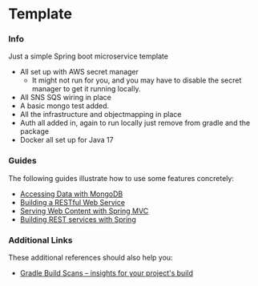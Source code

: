 # Template

### Info

Just a simple Spring boot microservice template

* All set up with AWS secret manager
  * It might not run for you, and you may have to disable the secret manager to get it running locally.
* All SNS SQS wiring in place
* A basic mongo test added.
* All the infrastructure and objectmapping in place
* Auth all added in, again to run locally just remove from gradle and the package
* Docker all set up for Java 17


### Guides

The following guides illustrate how to use some features concretely:

* [Accessing Data with MongoDB](https://spring.io/guides/gs/accessing-data-mongodb/)
* [Building a RESTful Web Service](https://spring.io/guides/gs/rest-service/)
* [Serving Web Content with Spring MVC](https://spring.io/guides/gs/serving-web-content/)
* [Building REST services with Spring](https://spring.io/guides/tutorials/bookmarks/)

### Additional Links

These additional references should also help you:

* [Gradle Build Scans – insights for your project's build](https://scans.gradle.com#gradle)

